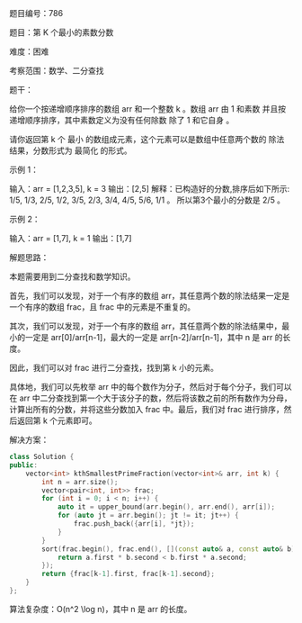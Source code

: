 题目编号：786

题目：第 K 个最小的素数分数

难度：困难

考察范围：数学、二分查找

题干：

给你一个按递增顺序排序的数组 arr 和一个整数 k 。数组 arr 由 1 和素数 并且按递增顺序排序，其中素数定义为没有任何除数 除了 1 和它自身 。

请你返回第 k 个 最小 的数组成元素，这个元素可以是数组中任意两个数的 除法 结果，分数形式为 最简化 的形式。

示例 1：

输入：arr = [1,2,3,5], k = 3
输出：[2,5]
解释：已构造好的分数,排序后如下所示:
1/5, 1/3, 2/5, 1/2, 3/5, 2/3, 3/4, 4/5, 5/6, 1/1 。
所以第3个最小的分数是 2/5 。

示例 2：

输入：arr = [1,7], k = 1
输出：[1,7]

解题思路：

本题需要用到二分查找和数学知识。

首先，我们可以发现，对于一个有序的数组 arr，其任意两个数的除法结果一定是一个有序的数组 frac，且 frac 中的元素是不重复的。

其次，我们可以发现，对于一个有序的数组 arr，其任意两个数的除法结果中，最小的一定是 arr[0]/arr[n-1]，最大的一定是 arr[n-2]/arr[n-1]，其中 n 是 arr 的长度。

因此，我们可以对 frac 进行二分查找，找到第 k 小的元素。

具体地，我们可以先枚举 arr 中的每个数作为分子，然后对于每个分子，我们可以在 arr 中二分查找到第一个大于该分子的数，然后将该数之前的所有数作为分母，计算出所有的分数，并将这些分数加入 frac 中。最后，我们对 frac 进行排序，然后返回第 k 个元素即可。

解决方案：

```cpp
class Solution {
public:
    vector<int> kthSmallestPrimeFraction(vector<int>& arr, int k) {
        int n = arr.size();
        vector<pair<int, int>> frac;
        for (int i = 0; i < n; i++) {
            auto it = upper_bound(arr.begin(), arr.end(), arr[i]);
            for (auto jt = arr.begin(); jt != it; jt++) {
                frac.push_back({arr[i], *jt});
            }
        }
        sort(frac.begin(), frac.end(), [](const auto& a, const auto& b) {
            return a.first * b.second < b.first * a.second;
        });
        return {frac[k-1].first, frac[k-1].second};
    }
};
```

算法复杂度：O(n^2 \log n)，其中 n 是 arr 的长度。